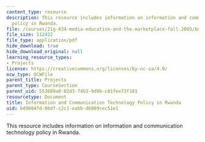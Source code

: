 ```yaml
---
content_type: resource
description: This resource includes information on information and communication technology
  policy in Rwanda.
file: /courses/21g-034-media-education-and-the-marketplace-fall-2005/bd9084fd06dfc2c1eabbd6889cec51e1_MIT21G_034F05_ictpolicyrwa.pdf
file_size: 112422
file_type: application/pdf
hide_download: true
hide_download_original: null
learning_resource_types:
- Projects
license: https://creativecommons.org/licenses/by-nc-sa/4.0/
ocw_type: OCWFile
parent_title: Projects
parent_type: CourseSection
parent_uid: 553609a0-02d3-74b3-9d9b-c01fee73f101
resourcetype: Document
title: Information and Communication Technology Policy in Rwanda
uid: bd9084fd-06df-c2c1-eabb-d6889cec51e1
---
```

This resource includes information on information and communication technology policy in Rwanda.